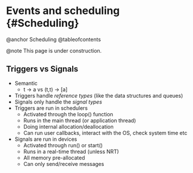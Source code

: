 
# Events and scheduling {#Scheduling}

@anchor Scheduling
@tableofcontents

@note
    This page is under construction.

## Triggers vs Signals

* Semantic
    * t -> a vs (t,t) -> [a]
* Triggers handle *reference types* (like the data structures and queues)
* Signals only handle the *signal types*
* Triggers are run in schedulers
    * Activated through the loop() function
    * Runs in the main thread (or application thread)
    * Doing internal allocation/deallocation
    * Can run user callbacks, interact with the OS, check system time etc
* Signals are run in devices
    * Activated through run() or start()
    * Runs in a real-time thread (unless NRT)
    * All memory pre-allocated
    * Can only send/receive messages